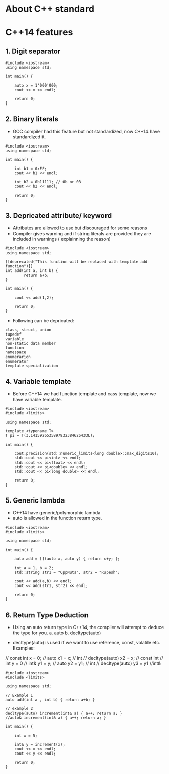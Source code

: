 # About C++ standard
# C++14 features

## 1. Digit separator

```
#include <iostream>
using namespace std;

int main() {

	auto x = 1'000'000;
	cout << x << endl;

	return 0;
}

```

## 2. Binary literals
- GCC compiler had this feature but not standardized, now C++14 have standardized it.
```
#include <iostream>
using namespace std;

int main() {

	int b1 = 0xFF;
	cout << b1 << endl;

	int b2 = 0b11111; // 0b or 0B
	cout << b2 << endl;

	return 0;
}
```

## 3. Depricated attribute/ keyword
- Attributes are allowed to use but discouraged for some reasons
- Compiler gives warning and if string literals are provided they are included in warnings ( explainning the reason)


```
#include <iostream>
using namespace std;

[[deprecated("This function will be replaced with template add function")]]
int add(int a, int b) {
		return a+b;
}

int main() {

	cout << add(1,2);

	return 0;
}
```

- Following can be depricated:

```
class, struct, union
tupedef
variable
non-static data member
function
namespace
enumerarion
enumerator
template specialization
```

## 4. Variable template
- Before C++14 we had function template and cass template, now we have variable template.

```
#include <iostream>
#include <limits>

using namespace std;

template <typename T>
T pi = T(3.1415926535897932384626433L);

int main() {

	cout.precision(std::numeric_limits<long double>::max_digits10);
	std::cout << pi<int> << endl;
	std::cout << pi<float> << endl;
	std::cout << pi<double> << endl;
	std::cout << pi<long double> << endl;

	return 0;
}
```

## 5. Generic lambda
- C++14  have generic/polymorphic lambda
- auto is allowed in the function return type.

```
#include <iostream>
#include <limits>

using namespace std;

int main() {

	auto add = [](auto x, auto y) { return x+y; };

	int a = 1, b = 2;
	std::string str1 = "CppNuts", str2 = "Rupesh";

	cout << add(a,b) << endl;
	cout << add(str1, str2) << endl;

	return 0;
}
```

## 6. Return Type Deduction
- Using an auto return type in C++14, the compiler will attempt to deduce the type for you.
a. auto 
b. decltype(auto)

- decltype(auto) is used if we want to use reference, const, volatile etc. 
  Examples:
  
//  const int x = 0;
//  auto x1 = x; // int
//  decltype(auto) x2 = x; // const int
//  int y = 0
//  int& y1 = y;
//  auto y2 = y1; // int
//  decltype(auto) y3 = y1 //int&

```
#include <iostream>
#include <limits>

using namespace std;

// Example 1
auto add(int a , int b) { return a+b; }

// example 2
decltype(auto) increment(int& a) { a++; return a; }
//auto& increment(int& a) { a++; return a; }

int main() {

	int x = 5;

	int& y = increment(x);
	cout << x << endl;
	cout << y << endl;

	return 0;
}
```

